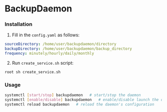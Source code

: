 # BackupDaemon
### Installation
1. Fill in the `config.yaml` as follows:
```yaml
sourceDirectory: /home/user/backupdaemon/directory
backupDirectory: /home/user/backupdaemon/backup_directory
frequency: minutely/hourly/daily/monthly
```
2. Run `create_service.sh` script:
```bash
root sh create_service.sh
```
### Usage
```bash
systemctl [start/stop] backupdaemon   # start/stop the daemon
systemctl [enable/disable] backupdaemon   # enable/disable launch the daemon on system startup
systemctl reload backupdaemon   # reload the daemon's configuration
```
